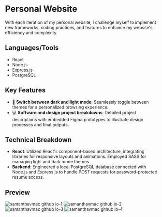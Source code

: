 # Personal Website

With each iteration of my personal website, I challenge myself to implement new frameworks, coding practices, and features to enhance my website's efficiency and complexity.

## Languages/Tools

- React
- Node.js
- Express.js
- PostgreSQL

## Key Features

- 🌙 **Switch between dark and light mode**: Seamlessly toggle between themes for a personalized browsing experience.
- 💻 **Software and design project breakdowns**: Detailed project descriptions with embedded Figma prototypes to illustrate design processes and final outputs.

## Technical Breakdown

- **React**: Utilized React's component-based architecture, integrating libraries for responsive layouts and animations. Employed SASS for managing light and dark mode themes.
- **Backend**: Engineered a local PostgreSQL database connected with Node.js and Express.js to handle POST requests for password-protected resume access.

## Preview

![samanthavmac github io-1](https://github.com/user-attachments/assets/4a1e099b-5eab-4f19-9000-c113c5b4a6a7)
![samanthavmac github io-2](https://github.com/user-attachments/assets/010e12b1-07cf-4a1a-bab2-fc8a8f72cdef)
![samanthavmac github io-3](https://github.com/user-attachments/assets/120a6b5d-db46-44cf-9edb-318e34bdde0c)
![samanthavmac github io-4](https://github.com/user-attachments/assets/50b71dc2-c46f-4089-9549-1ff482c52425)
